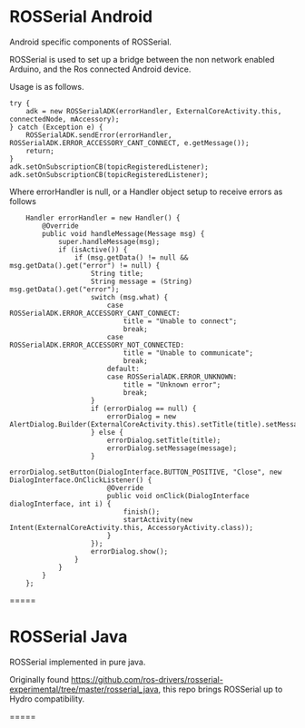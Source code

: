 # ROSSerial Android
Android specific components of ROSSerial.

ROSSerial is used to set up a bridge between the non network enabled Arduino, and the Ros connected Android device.

Usage is as follows.
```
try {
    adk = new ROSSerialADK(errorHandler, ExternalCoreActivity.this, connectedNode, mAccessory);
} catch (Exception e) {
    ROSSerialADK.sendError(errorHandler, ROSSerialADK.ERROR_ACCESSORY_CANT_CONNECT, e.getMessage());
    return;
}
adk.setOnSubscriptionCB(topicRegisteredListener);
adk.setOnSubscriptionCB(topicRegisteredListener);
```

Where errorHandler is null, or a Handler object setup to receive errors as follows
```
    Handler errorHandler = new Handler() {
        @Override
        public void handleMessage(Message msg) {
            super.handleMessage(msg);
            if (isActive()) {
                if (msg.getData() != null && msg.getData().get("error") != null) {
                    String title;
                    String message = (String) msg.getData().get("error");
                    switch (msg.what) {
                        case ROSSerialADK.ERROR_ACCESSORY_CANT_CONNECT:
                            title = "Unable to connect";
                            break;
                        case ROSSerialADK.ERROR_ACCESSORY_NOT_CONNECTED:
                            title = "Unable to communicate";
                            break;
                        default:
                        case ROSSerialADK.ERROR_UNKNOWN:
                            title = "Unknown error";
                            break;
                    }
                    if (errorDialog == null) {
                        errorDialog = new AlertDialog.Builder(ExternalCoreActivity.this).setTitle(title).setMessage(message).create();
                    } else {
                        errorDialog.setTitle(title);
                        errorDialog.setMessage(message);
                    }
                    errorDialog.setButton(DialogInterface.BUTTON_POSITIVE, "Close", new DialogInterface.OnClickListener() {
                        @Override
                        public void onClick(DialogInterface dialogInterface, int i) {
                            finish();
                            startActivity(new Intent(ExternalCoreActivity.this, AccessoryActivity.class));
                        }
                    });
                    errorDialog.show();
                }
            }
        }
    };
```

=====

# ROSSerial Java
ROSSerial implemented in pure java.

Originally found https://github.com/ros-drivers/rosserial-experimental/tree/master/rosserial_java, this repo brings ROSSerial up to Hydro compatibility.

=====

